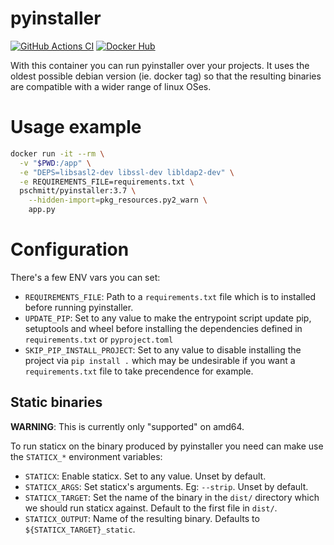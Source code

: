 # pyinstaller

[![GitHub Actions CI](https://github.com/pschmitt/docker-pyinstaller/workflows/GitHub%20Actions%20CI/badge.svg)](https://github.com/pschmitt/docker-pyinstaller/actions?query=workflow%3A%22GitHub+Actions+CI%22)
[![Docker Hub](https://img.shields.io/docker/pulls/pschmitt/pyinstaller)](https://hub.docker.com/r/pschmitt/pyinstaller)

With this container you can run pyinstaller over your projects. It uses the oldest possible debian version (ie. docker tag) so that the resulting binaries are compatible with a wider range of linux OSes.

# Usage example

```bash
docker run -it --rm \
  -v "$PWD:/app" \
  -e "DEPS=libsasl2-dev libssl-dev libldap2-dev" \
  -e REQUIREMENTS_FILE=requirements.txt \
  pschmitt/pyinstaller:3.7 \
    --hidden-import=pkg_resources.py2_warn \
    app.py
```

# Configuration

There's a few ENV vars you can set:

- `REQUIREMENTS_FILE`: Path to a `requirements.txt` file which is to installed
before running pyinstaller.
- `UPDATE_PIP`: Set to any value to make the entrypoint script update pip,
setuptools and wheel before installing the dependencies defined in 
`requirements.txt` or `pyproject.toml`
- `SKIP_PIP_INSTALL_PROJECT`: Set to any value to disable installing the project
via `pip install .` which may be undesirable if you want a `requirements.txt`
file to take precendence for example.

## Static binaries

**WARNING**: This is currently only "supported" on amd64.

To run staticx on the binary produced by pyinstaller you need can make use the `STATICX_*` environment variables:

- `STATICX`: Enable staticx. Set to any value. Unset by default.
- `STATICX_ARGS`: Set staticx's arguments. Eg: `--strip`. Unset by default.
- `STATICX_TARGET`: Set the name of the binary in the `dist/` directory which we should run staticx against. Default to the first file in `dist/`.
- `STATICX_OUTPUT`: Name of the resulting binary. Defaults to `${STATICX_TARGET}_static`.
